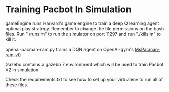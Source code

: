 # Training Pacbot In Simulation

gameEngine runs Harvard's game engine to train a deep Q learning agent optimal play strategy. Remember to change the file permissions on the bash files. Run "./runsim" to run the simulator on port  11297 and run "./killsim" to kill it. 

openai-pacman-ram.py trains a DQN agent on OpenAi-gym's [MsPacman-ram-v0](https://gym.openai.com/envs/MsPacman-ram-v0/)

Gazebo contains a gazebo 7 environment which will be used to train Pacbot V2 in simulation.

Check the requirements.txt to see how to set up your virtualenv to run all of these files.


